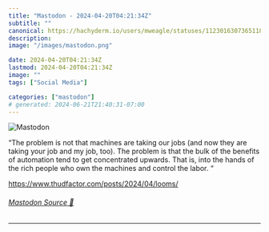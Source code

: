 ```yaml
---
title: "Mastodon - 2024-04-20T04:21:34Z"
subtitle: ""
canonical: https://hachyderm.io/users/mweagle/statuses/112301630736511894
description:
image: "/images/mastodon.png"

date: 2024-04-20T04:21:34Z
lastmod: 2024-04-20T04:21:34Z
image: ""
tags: ["Social Media"]

categories: ["mastodon"]
# generated: 2024-06-21T21:40:31-07:00
---
```

![Mastodon](/images/mastodon.png)

<p>“The problem is not that machines are taking our jobs (and now they are taking your job and my job, too). The problem is that the bulk of the benefits of automation tend to get concentrated upwards. That is, into the hands of the rich people who own the machines and control the labor. “</p><p><a href="https://www.thudfactor.com/posts/2024/04/looms/" target="_blank" rel="nofollow noopener noreferrer" translate="no"><span class="invisible">https://www.</span><span class="ellipsis">thudfactor.com/posts/2024/04/l</span><span class="invisible">ooms/</span></a></p>


###### [Mastodon Source 🐘](https://hachyderm.io/@mweagle/112301630736511894)

___
